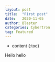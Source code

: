 ```yaml
---
layout: post
title:  "First post"
date:   2020-11-05
author: Blaster
categories: Cybertron
tag: Featured
---
```


* content
{:toc}

Hello hello